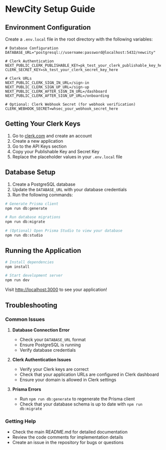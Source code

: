 # NewCity Setup Guide

## Environment Configuration

Create a `.env.local` file in the root directory with the following variables:

```env
# Database Configuration
DATABASE_URL="postgresql://username:password@localhost:5432/newcity"

# Clerk Authentication
NEXT_PUBLIC_CLERK_PUBLISHABLE_KEY=pk_test_your_clerk_publishable_key_here
CLERK_SECRET_KEY=sk_test_your_clerk_secret_key_here

# Clerk URLs
NEXT_PUBLIC_CLERK_SIGN_IN_URL=/sign-in
NEXT_PUBLIC_CLERK_SIGN_UP_URL=/sign-up
NEXT_PUBLIC_CLERK_AFTER_SIGN_IN_URL=/dashboard
NEXT_PUBLIC_CLERK_AFTER_SIGN_UP_URL=/onboarding

# Optional: Clerk Webhook Secret (for webhook verification)
CLERK_WEBHOOK_SECRET=whsec_your_webhook_secret_here
```

## Getting Your Clerk Keys

1. Go to [clerk.com](https://clerk.com) and create an account
2. Create a new application
3. Go to the API Keys section
4. Copy your Publishable Key and Secret Key
5. Replace the placeholder values in your `.env.local` file

## Database Setup

1. Create a PostgreSQL database
2. Update the `DATABASE_URL` with your database credentials
3. Run the following commands:

```bash
# Generate Prisma client
npm run db:generate

# Run database migrations
npm run db:migrate

# (Optional) Open Prisma Studio to view your database
npm run db:studio
```

## Running the Application

```bash
# Install dependencies
npm install

# Start development server
npm run dev
```

Visit [http://localhost:3000](http://localhost:3000) to see your application!

## Troubleshooting

### Common Issues

1. **Database Connection Error**
   - Check your `DATABASE_URL` format
   - Ensure PostgreSQL is running
   - Verify database credentials

2. **Clerk Authentication Issues**
   - Verify your Clerk keys are correct
   - Check that your application URLs are configured in Clerk dashboard
   - Ensure your domain is allowed in Clerk settings

3. **Prisma Errors**
   - Run `npm run db:generate` to regenerate the Prisma client
   - Check that your database schema is up to date with `npm run db:migrate`

### Getting Help

- Check the main README.md for detailed documentation
- Review the code comments for implementation details
- Create an issue in the repository for bugs or questions 